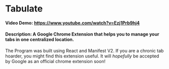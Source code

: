 # Tabulate
#### Video Demo:  https://www.youtube.com/watch?v=Ezj1Prb9hj4
#### Description: A Google Chrome Extension that helps you to manage your tabs in one centralized location.
The Program was built using React and Manifest V2. If you are a chronic tab hoarder, you might find this extension useful. 
It will *hopefully* be accepted by Google as an official chrome extension soon!
